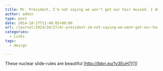 ```yaml
---
title: Mr. President, I’m not saying we won’t get our hair mussed. I do… – but does it float
author: admin
type: post
date: 2014-10-27T11:40:05+00:00
url: /journal/2014/10/27/mr-president-im-not-saying-we-wont-get-our-hair-mussed-i-do-but-does-it-float/
categories:
  - Links
tags:
  - design

---
```

These nuclear slide-rules are beautiful [http://lbbn.eu/1v3EuH7][1]

 [1]: http://butdoesitfloat.com/Mr-President-I-m-not-saying-we-won-t-get-our-hair-mussed-I-do-say-no
